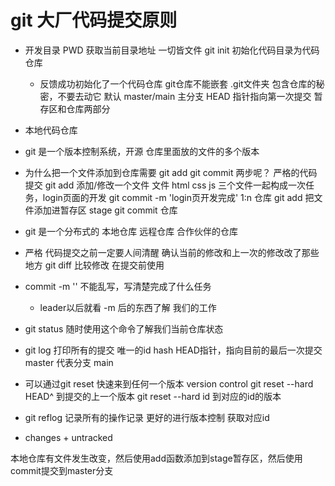 # git 大厂代码提交原则

- 开发目录
    PWD 获取当前目录地址  一切皆文件
    git init
    初始化代码目录为代码仓库
    - 反馈成功初始化了一个代码仓库
        git仓库不能嵌套
        .git文件夹 包含仓库的秘密，不要去动它
        默认 master/main 主分支
        HEAD 指针指向第一次提交
        暂存区和仓库两部分  

- 本地代码仓库
- git 是一个版本控制系统，开源
    仓库里面放的文件的多个版本
- 为什么把一个文件添加到仓库需要
    git add
    git commit 两步呢？
    严格的代码提交
    git add  添加/修改一个文件   文件
    html css js 三个文件一起构成一次任务，login页面的开发
    git commit -m 'login页开发完成'
    1:n 仓库 
    git add 把文件添加进暂存区 stage
    git commit 仓库

- git 是一个分布式的
    本地仓库
    远程仓库
    合作伙伴的仓库

- 严格
    代码提交之前一定要人间清醒
    确认当前的修改和上一次的修改改了那些地方
    git diff  比较修改 在提交前使用

- commit -m '' 不能乱写，写清楚完成了什么任务
    - leader以后就看 -m 后的东西了解 我们的工作
- git status 随时使用这个命令了解我们当前仓库状态
- git log
    打印所有的提交
    唯一的id hash
    HEAD指针，指向目前的最后一次提交
    master 代表分支 main

- 可以通过git reset 快速来到任何一个版本
    version control
    git reset --hard HEAD^  到提交的上一个版本
    git reset --hard id 到对应的id的版本
    
- git reflog 记录所有的操作记录
    更好的进行版本控制
    获取对应id
- changes + untracked
    

本地仓库有文件发生改变，然后使用add函数添加到stage暂存区，然后使用commit提交到master分支
